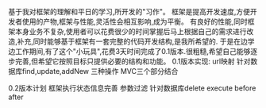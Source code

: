 基于我对框架的理解和平日的学习,所开发的"习作"。
框架是提高开发速度,方便开发者使用的产物,框架与性能,灵活性会相互影响,成为平衡。
有良好的性能,同时框架本身业务不复杂,使用者可以花费很少的时间掌握后马上根据自己的需求进行改造,补充,同时能够基于框架有一套完整的代码开发结构,是我所希望的.
于是在边学边工作期间,有了这个"小玩具",花费3天时间完成了0.1版本.很粗糙,希望自己能够逐步完善,但希望它按照目标只提供必要的结构和功能。
0.1版本实现:
url映射
针对数据库find,update,addNew 三种操作
MVC三个部分结合

0.2版本计划
框架执行状态信息完善
参数过滤
针对数据库delete execute
before after